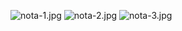 ![nota-1.jpg](https://github.com/user-attachments/assets/bbe22c5e-148d-4dda-9d27-a87ce19ed405)
![nota-2.jpg](https://github.com/user-attachments/assets/b899173c-ea96-4395-9935-f9a1db692110)
![nota-3.jpg](https://github.com/user-attachments/assets/5dcb127f-347a-4ad5-9eca-adfbfcf8a04c)


